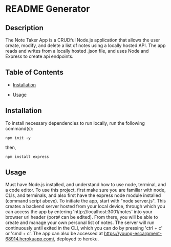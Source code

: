 # README Generator
  

  ## Description
  
  The Note Taker App is a CRUDful Node.js application that allows the user create, modify, and delete a list of notes using a locally hosted API. The app reads and writes from a locally hosted .json file, and uses Node and Express to create api endpoints.
  
  ## Table of Contents 
  
  * [Installation](#installation)

  * [Usage](#usage)



  ## Installation
  
  To install necessary dependencies to run locally, run the following command(s):
  
  ```
  npm init -y
  ```
  
  then, 

  ```
  npm install express
  ```
  
  ## Usage
  
  Must have Node.js installed, and understand how to use node, terminal, and a code editor. To use this project, first make sure you are familiar with node, CLIs, and terminals, and also first have the express node module installed (command script above). To initiate the app, start with "node server.js". This creates a backend server hosted from your local device, through which you can access the app by entering 'http://localhost:3001/notes' into your browser url header (port# can be edited). From there, you will be able to create and manage your own personal list of notes. The server will run continuously until exited in the CLI, which you can do by pressing 'ctrl + c' or 'cmd + c'. The app can also be accessed at https://young-escarpment-68914.herokuapp.com/, deployed to heroku.